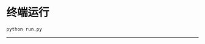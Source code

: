 # 终端运行

```shell
python run.py
```
*************************************************************************************************************************************************************************************************************************************************************************************************************